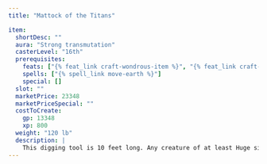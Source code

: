 ```yaml
---
title: "Mattock of the Titans"

item:
  shortDesc: ""
  aura: "Strong transmutation"
  casterLevel: "16th"
  prerequisites:
    feats: ["{% feat_link craft-wondrous-item %}", "{% feat_link craft-magic-arms-and-armor %}"]
    spells: ["{% spell_link move-earth %}"]
    special: []
  slot: ""
  marketPrice: 23348
  marketPriceSpecial: ""
  costToCreate:
    gp: 13348
    xp: 800
  weight: "120 lb"
  description: |
    This digging tool is 10 feet long. Any creature of at least Huge size can use it to loosen or tumble earth or earthen ramparts (a 10-foot cube every 10 minutes). It also smashes rock (a 10-foot cube per hour). If used as a weapon, it is the equivalent of a Gargantuan _+3 adamantine warhammer_, dealing 4d6 points of base damage.
---
```

